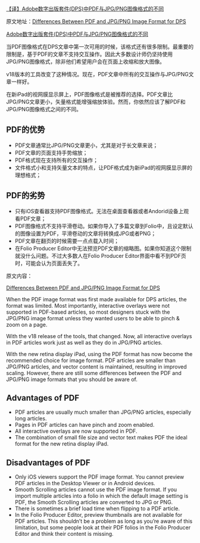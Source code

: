 [【译】Adobe数字出版套件(DPS)中PDF与JPG/PNG图像格式的不同](http://zengrong.net/post/1581.htm)

原文地址：[Differences Between PDF and JPG/PNG Image Format for DPS](http://blogs.adobe.com/indesigndocs/2012/03/differences-between-pdf-and-jpgpng-image-format-for-dps.html)

[Adobe数字出版套件(DPS)中PDF与JPG/PNG图像格式的不同](http://zengrong.net/post/1581.htm)

当PDF图像格式在DPS文章中第一次可用的时候，该格式还有很多限制。最重要的限制是，基于PDF的文章不支持交互操作。因此大多数设计师仍坚持使用JPG/PNG图像格式，除非他们希望用户会在页面上收缩和放大图像。

v18版本的工具改变了这种情况。现在，PDF文章中所有的交互操作与JPG/PNG文章一样好。

在新iPad的视网膜显示屏上，PDF图像格式是被推荐的选择。PDF文章比JPG/PNG文章更小，矢量格式能增强缩放体验。然而，你依然应该了解PDF和JPG/PNG图像格式之间的不同。

## PDF的优势

* PDF文章通常比JPG/PNG文章更小，尤其是对于长文章来说；
* PDF文章的页面支持手势缩放；
* PDF格式现在支持所有的交互操作；
* 文件格式小和支持矢量文本的特点，让PDF格式成为新iPad的视网膜显示屏的理想格式；

## PDF的劣势

* 只有iOS查看器支持PDF图像格式。无法在桌面查看器或者Andorid设备上观看PDF文章；
* PDF图像格式不支持平滑卷动。如果你导入了多篇文章到Folio中，且设定默认的图像设置为PDF，平滑卷动的文章将转换成JPG或者PNG；
* PDF文章在翻页的时候需要一点点载入时间；
* 在Folio Producer Editor中无法预览PDF文章的缩略图。如果你知道这个限制就没什么问题。不过大多数人在Folio Producer Editor界面中看不到PDF页时，可能会认为页面丢失了。


原文内容：

[Differences Between PDF and JPG/PNG Image Format for DPS](http://blogs.adobe.com/indesigndocs/2012/03/differences-between-pdf-and-jpgpng-image-format-for-dps.html)

When the PDF image format was first made available for DPS articles, the format was limited. Most importantly, interactive overlays were not supported in PDF-based articles, so most designers stuck with the JPG/PNG image format unless they wanted users to be able to pinch & zoom on a page.

With the v18 release of the tools, that changed. Now, all interactive overlays in PDF articles work just as well as they do in JPG/PNG articles.

With the new retina display iPad, using the PDF format has now become the recommended choice for image format. PDF articles are smaller than JPG/PNG articles, and vector content is maintained, resulting in improved scaling. However, there are still some differences between the PDF and JPG/PNG image formats that you should be aware of.

## Advantages of PDF

* PDF articles are usually much smaller than JPG/PNG articles, especially long articles.
* Pages in PDF articles can have pinch and zoom enabled.
* All interactive overlays are now supported in PDF.
* The combination of small file size and vector text makes PDF the ideal format for the new retina display iPad.

## Disadvantages of PDF

* Only iOS viewers support the PDF image format. You cannot preview PDF articles in the Desktop Viewer or in Android devices.
* Smooth Scrolling articles cannot use the PDF image format. If you import multiple articles into a folio in which the default image setting is PDF, the Smooth Scrolling articles are converted to JPG or PNG.
* There is sometimes a brief load time when flipping to a PDF article.
* In the Folio Producer Editor, preview thumbnails are not available for PDF articles. This shouldn’t be a problem as long as you’re aware of this limitation, but some people look at their PDF folios in the Folio Producer Editor and think their content is missing.
